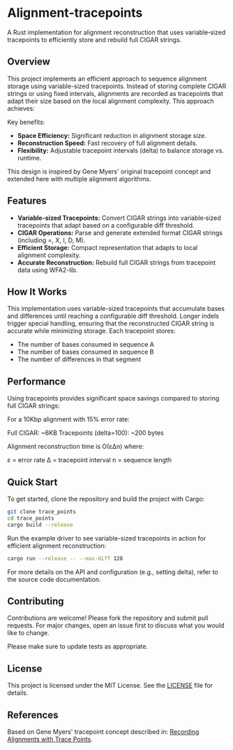 # Alignment-tracepoints

A Rust implementation for alignment reconstruction that uses variable‐sized tracepoints to efficiently store and rebuild full CIGAR strings.

## Overview
This project implements an efficient approach to sequence alignment storage using variable-sized tracepoints. Instead of storing complete CIGAR strings or using fixed intervals, alignments are recorded as tracepoints that adapt their size based on the local alignment complexity. This approach achieves:

Key benefits:
 - **Space Efficiency:** Significant reduction in alignment storage size.
 - **Reconstruction Speed:** Fast recovery of full alignment details.
 - **Flexibility:** Adjustable tracepoint intervals (delta) to balance storage vs. runtime.

This design is inspired by Gene Myers' original tracepoint concept and extended here with multiple alignment algorithms.

## Features

- **Variable-sized Tracepoints:** Convert CIGAR strings into variable‐sized tracepoints that adapt based on a configurable diff threshold.
- **CIGAR Operations:** Parse and generate extended format CIGAR strings (including =, X, I, D, M).
- **Efficient Storage:** Compact representation that adapts to local alignment complexity.
- **Accurate Reconstruction:** Rebuild full CIGAR strings from tracepoint data using WFA2-lib.

## How It Works
This implementation uses variable-sized tracepoints that accumulate bases and differences until reaching a configurable diff threshold. Longer indels trigger special handling, ensuring that the reconstructed CIGAR string is accurate while minimizing storage. Each tracepoint stores:

- The number of bases consumed in sequence A
- The number of bases consumed in sequence B  
- The number of differences in that segment

## Performance
Using tracepoints provides significant space savings compared to storing full CIGAR strings:

For a 10Kbp alignment with 15% error rate:

Full CIGAR: ~6KB
Tracepoints (delta=100): ~200 bytes

Alignment reconstruction time is O(εΔn) where:

ε = error rate
Δ = tracepoint interval
n = sequence length

## Quick Start

To get started, clone the repository and build the project with Cargo:

```bash
git clone trace_points
cd trace_points
cargo build --release
```

Run the example driver to see variable-sized tracepoints in action for efficient alignment reconstruction:

```bash
cargo run --release -- --max-diff 128
```

For more details on the API and configuration (e.g., setting delta), refer to the source code documentation.

## Contributing

Contributions are welcome! Please fork the repository and submit pull requests. For major changes, open an issue first
to discuss what you would like to change.

Please make sure to update tests as appropriate.

## License

This project is licensed under the MIT License. See the [LICENSE](LICENSE) file for details.

## References
Based on Gene Myers' tracepoint concept described in:
[Recording Alignments with Trace Points](https://dazzlerblog.wordpress.com/2015/11/05/trace-points/).
